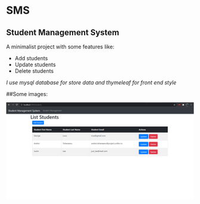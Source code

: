 
#  **SMS**

## Student Management System

A minimalist project with some features like: 

  - Add students
  - Update students
  - Delete students


*I use mysql database for store data and thymeleaf for front end style*


##Some images:

![](/src/main/resources/static/index.png)
